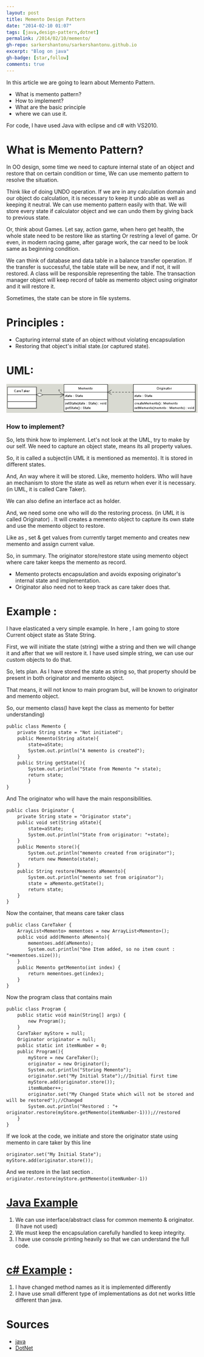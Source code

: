 ```yaml
---
layout: post
title: Memento Design Pattern
date: "2014-02-10 01:07"
tags: [java,design-pattern,dotnet]
permalink: /2014/02/10/memento/
gh-repo: sarkershantonu/sarkershantonu.github.io
excerpt: "Blog on java"
gh-badge: [star,follow]
comments: true
---
```

In this article we are going to learn about Memento Pattern. 
- What is memento pattern? 
- How to implement?
- What are the basic principle 
- where we can use it.

For code, I have used Java with eclipse and c# with VS2010.

# What is Memento Pattern?
In OO design, some time we need to capture internal state of an object and restore that on certain condition or time, We can use memento pattern to resolve the situation. 

Think like of doing UNDO operation. If we are in any calculation domain and our object do calculation, it is necessary to keep it undo able as well as keeping it neutral. We can use memento pattern easily with that. We will store every state if calculator object and we can undo them by giving back to previous state. 

Or, think about Games. Let say, action game, when hero get health, the whole state need to be restore like as starting Or restring a level of game. Or even, in modern racing game, after garage work, the car need to be look same as beginning condition.

We can think of database and data table in a balance transfer operation. If the transfer is successful, the table state will be new, and if not, it will restored. A class will be responsible representing the table. The transaction manager object will keep record of table as memento object using originator and it will restore it. 

Sometimes, the state can be store in file systems. 

# Principles :
- Capturing internal state of an object without violating encapsulation
- Restoring that object's initial state.(or captured state).  

# UML:
![uml-memento](/images/Patterns/memento.jpg)

### How to implement? 
So, lets think how to implement. Let's not look at the UML, try to make by our self. We need to capture an object state, means its all property values. 

So, it is called a subject(in UML it is mentioned as memento). It is stored in different states. 

And, An way where it will be stored. Like, memento holders. Who will have an mechanism to store the state as well as return when ever it is necessary. (in UML, it is called Care Taker). 

We can also define an interface act as holder. 

And, we need some one who will do the restoring process. (in UML it is called Originator) . It will creates a memento object to capture its own state and use the memento object to restore. 

Like as , set & get values from currently target memento and creates new memento and assign current value. 

So, in summary. The originator store/restore state using memento object where care taker keeps the memento as record. 

- Memento protects encapsulation and avoids exposing originator's internal state and implementation.
- Originator also need not to keep track as care taker does that.

# Example : 
I have elasticated a very simple example. In here , I am going to store Current object state as State String. 

First, we will initiate the state (string) withe a string and then we will change it and after that we will restore it. I have used simple string, we can use our custom objects to do that.

So, lets plan. As I have stored the state as string so, that property should be present in both originator and memento object. 

That means, it will not know to main program but, will be known to originator and memento object. 

So, our memento class(I have kept the class as memento for better understanding)

```
public class Memento {
    private String state = "Not initiated";
    public Memento(String aState){
        state=aState;
        System.out.println("A memento is created");
    }
    public String getState(){
        System.out.println("State from Memento "+ state);
        return state;        
        }
}
```

And The originator who will have the main responsibilities.

```
public class Originator {
    private String state = "Originator state";
    public void set(String aState){
        state=aState;
        System.out.println("State from originator: "+state);
    }
    public Memento store(){
        System.out.println("memento created from originator");
        return new Memento(state);
    }
    public String restore(Memento aMemento){
        System.out.println("memento set from originator");
        state = aMemento.getState();
        return state;
    }
}
```

Now the container, that means care taker class

```
public class CareTaker {
    ArrayList<Memento> mementoes = new ArrayList<Memento>();
    public void add(Memento aMemento){
        mementoes.add(aMemento);
        System.out.println("One Item added, so no item count : "+mementoes.size());
    }
    public Memento getMemento(int index) {
        return mementoes.get(index);        
    }
}
```

Now the program class that contains main 

```
public class Program {
    public static void main(String[] args) {
        new Program();
    }
    CareTaker myStore = null;
    Originator originator = null;
    public static int itemNumber = 0;
    public Program(){
        myStore = new CareTaker();
        originator = new Originator();
        System.out.println("Storing Memento");
        originator.set("My Initial State");//Initial first time
        myStore.add(originator.store());
        itemNumber++;
        originator.set("My Changed State which will not be stored and will be restored");//Changed
        System.out.println("Restored : "+ originator.restore(myStore.getMemento(itemNumber-1)));//restored
    }
}
```

If we look at the code, we initiate and store the originator state using memento in care taker by this line

```
originator.set("My Initial State");
myStore.add(originator.store());
```

And we restore in the last section . ```originator.restore(myStore.getMemento(itemNumber-1))```

# [Java Example]()
1. We can use interface/abstract class for common memento & originator. (I have not used)
2. We must keep the encapsulation carefully handled to keep integrity. 
3. I have use console printing heavily so that we can understand the full code. 

# [c# Example]() : 
1. I have changed method names as it is implemented differently
2. I have use small different type of implementations as dot net works little different than java. 

# Sources
- [java]()
- [DotNet]()
